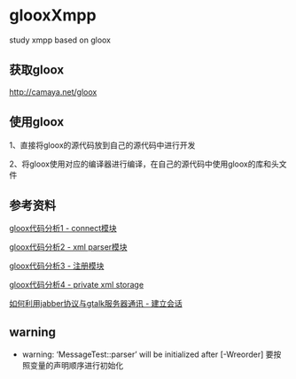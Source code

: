 # glooxXmpp
study xmpp based on gloox

## 获取gloox ##

http://camaya.net/gloox

## 使用gloox ##

1、直接将gloox的源代码放到自己的源代码中进行开发

2、将gloox使用对应的编译器进行编译，在自己的源代码中使用gloox的库和头文件

## 参考资料 ##

[gloox代码分析1 - connect模块]( <http://www.cppblog.com/woomsg/archive/2008/10/17/64260.html>)

[gloox代码分析2 - xml parser模块](<http://www.cppblog.com/woomsg/archive/2008/10/18/64296.html>)

[gloox代码分析3 - 注册模块](<http://www.cppblog.com/woomsg/archive/2008/11/06/66098.html>)

[gloox代码分析4 - private xml storage](<http://www.cppblog.com/woomsg/archive/2008/11/06/66144.html>)

[如何利用jabber协议与gtalk服务器通讯 - 建立会话](<http://www.cppblog.com/woomsg/archive/2008/10/29/65424.html>)

## warning ##

* warning: ‘MessageTest::parser’ will be initialized after [-Wreorder]
要按照变量的声明顺序进行初始化
